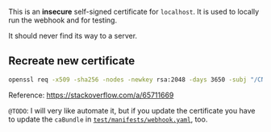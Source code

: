 This is an **insecure** self-signed certificate for `localhost`. It is used to locally run
the webhook and for testing.

It should never find its way to a server.

## Recreate new certificate

````bash
openssl req -x509 -sha256 -nodes -newkey rsa:2048 -days 3650 -subj "/CN=localhost" -addext "subjectAltName = DNS:localhost" -keyout tls.key -out tls.crt
````

Reference: https://stackoverflow.com/a/65711669

`@TODO`: I will very like automate it, but if you update the certificate you have to update the
`caBundle` in [`test/manifests/webhook.yaml`](../manifests/webhook.yaml), too.

